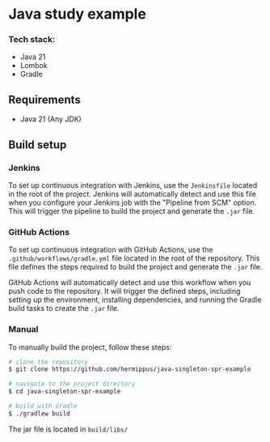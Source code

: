 # Java study example
### Tech stack:
* Java 21
* Lombok
* Gradle

## Requirements
* Java 21 (Any JDK)

## Build setup
### Jenkins
To set up continuous integration with Jenkins, use the `Jenkinsfile` located in the root of the project. Jenkins will automatically detect and use this file when you configure your Jenkins job with the "Pipeline from SCM" option. This will trigger the pipeline to build the project and generate the `.jar` file.
### GitHub Actions
To set up continuous integration with GitHub Actions, use the `.github/workflows/gradle.yml` file located in the root of the repository. This file defines the steps required to build the project and generate the `.jar` file.

GitHub Actions will automatically detect and use this workflow when you push code to the repository. It will trigger the defined steps, including setting up the environment, installing dependencies, and running the Gradle build tasks to create the `.jar` file.
### Manual
To manually build the project, follow these steps:
```bash
# clone the repository
$ git clone https://github.com/hermippus/java-singleton-spr-example

# navigate to the project directory
$ cd java-singleton-spr-example

# build with Gradle
$ ./gradlew build
```

The jar file is located in `build/libs/`
